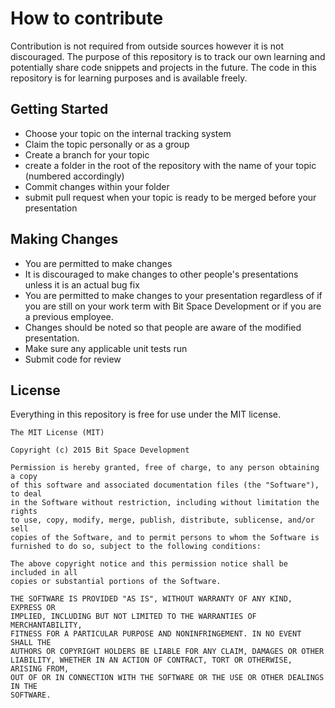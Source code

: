 # How to contribute

Contribution is not required from outside sources however it is not discouraged. The purpose of this repository is to track our own learning and potentially share code snippets and projects in the future. The code in this repository is for learning purposes and is available freely.

## Getting Started

* Choose your topic on the internal tracking system
* Claim the topic personally or as a group
* Create a branch for your topic
* create a folder in the root of the repository with the name of your topic (numbered accordingly)
* Commit changes within your folder
* submit pull request when your topic is ready to be merged before your presentation

## Making Changes

* You are permitted to make changes
* It is discouraged to make changes to other people's presentations unless it is an actual bug fix
* You are permitted to make changes to your presentation regardless of if you are still on your work term with Bit Space Development or if you are a previous employee.
* Changes should be noted so that people are aware of the modified presentation.
* Make sure any applicable unit tests run
* Submit code for review

## License
Everything in this repository is free for use under the MIT license.

````
The MIT License (MIT)

Copyright (c) 2015 Bit Space Development

Permission is hereby granted, free of charge, to any person obtaining a copy
of this software and associated documentation files (the "Software"), to deal
in the Software without restriction, including without limitation the rights
to use, copy, modify, merge, publish, distribute, sublicense, and/or sell
copies of the Software, and to permit persons to whom the Software is
furnished to do so, subject to the following conditions:

The above copyright notice and this permission notice shall be included in all
copies or substantial portions of the Software.

THE SOFTWARE IS PROVIDED "AS IS", WITHOUT WARRANTY OF ANY KIND, EXPRESS OR
IMPLIED, INCLUDING BUT NOT LIMITED TO THE WARRANTIES OF MERCHANTABILITY,
FITNESS FOR A PARTICULAR PURPOSE AND NONINFRINGEMENT. IN NO EVENT SHALL THE
AUTHORS OR COPYRIGHT HOLDERS BE LIABLE FOR ANY CLAIM, DAMAGES OR OTHER
LIABILITY, WHETHER IN AN ACTION OF CONTRACT, TORT OR OTHERWISE, ARISING FROM,
OUT OF OR IN CONNECTION WITH THE SOFTWARE OR THE USE OR OTHER DEALINGS IN THE
SOFTWARE.

````
